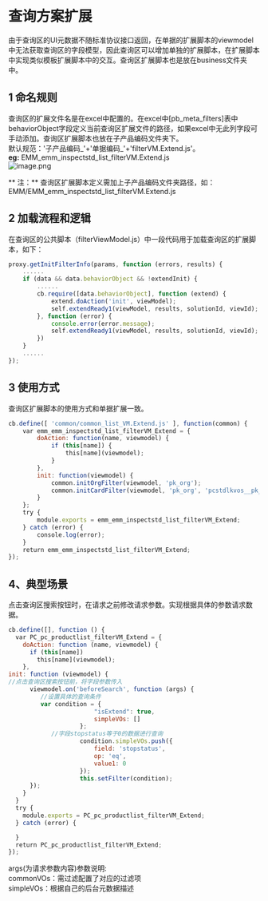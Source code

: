 <a name="hZaiY"></a>
# 查询方案扩展
由于查询区的UI元数据不随标准协议接口返回，在单据的扩展脚本的viewmodel中无法获取查询区的字段模型，因此查询区可以增加单独的扩展脚本，在扩展脚本中实现类似模板扩展脚本中的交互。查询区扩展脚本也是放在business文件夹中。
<a name="nbKfH"></a>
## 1 命名规则
查询区的扩展文件名是在excel中配置的。在excel中[pb_meta_filters]表中behaviorObject字段定义当前查询区扩展文件的路径，如果excel中无此列字段可手动添加。查询区扩展脚本也放在子产品编码文件夹下。<br />默认规范：'子产品编码_'+'单据编码_'+'filterVM.Extend.js'。<br />**eg:** EMM_emm_inspectstd_list_filterVM.Extend.js<br />![image.png](http://design.yonyoucloud.com/static/yuque/0/2019/png/271337/1571140914231-019a19ad-b38e-4c81-9241-9e500eda3a79.png#align=left&display=inline&height=148&name=image.png&originHeight=296&originWidth=922&search=&size=34910&status=done&width=461)

** 注：** 查询区扩展脚本定义需加上子产品编码文件夹路径，如：EMM/EMM_emm_inspectstd_list_filterVM.Extend.js

<a name="fmlv7"></a>
## 2 加载流程和逻辑
在查询区的公共脚本（filterViewModel.js）中一段代码用于加载查询区的扩展脚本，如下：

```javascript
proxy.getInitFilterInfo(params, function (errors, results) {
    ......
    if (data && data.behaviorObject && !extendInit) {
        ......
        cb.require([data.behaviorObject], function (extend) {
            extend.doAction('init', viewModel);
            self.extendReady1(viewModel, results, solutionId, viewId);
        }, function (error) {
            console.error(error.message);
            self.extendReady1(viewModel, results, solutionId, viewId);
        })
    }
    ......
});
```

<a name="KxM8q"></a>
## 3 使用方式
查询区扩展脚本的使用方式和单据扩展一致。

```javascript
cb.define([ 'common/common_list_VM.Extend.js' ], function(common) {
    var emm_emm_inspectstd_list_filterVM_Extend = {
        doAction: function(name, viewmodel) {
            if (this[name]) {
                this[name](viewmodel);
            }
        },
        init: function(viewmodel) {
            common.initOrgFilter(viewmodel, 'pk_org');
            common.initCardFilter(viewmodel, 'pk_org', 'pcstdlkvos__pk_equip');
        }
    };
    try {
        module.exports = emm_emm_inspectstd_list_filterVM_Extend;
    } catch (error) {
        console.log(error);
    }
    return emm_emm_inspectstd_list_filterVM_Extend;
});

```


<a name="s2w2e"></a>
## 4、典型场景
点击查询区搜索按钮时，在请求之前修改请求参数。实现根据具体的参数请求数据。

```javascript
cb.define([], function () {
  var PC_pc_productlist_filterVM_Extend = {
    doAction: function (name, viewmodel) {
      if (this[name])
        this[name](viewmodel);
    },
init: function (viewmodel) {
//点击查询区搜索按钮前，将字段参数传入
      viewmodel.on('beforeSearch', function (args) {
         //设置具体的查询条件 
         var condition = {
						"isExtend": true,
						simpleVOs: []
					};
        	//字段stopstatus等于0的数据进行查询
					condition.simpleVOs.push({
						field: 'stopstatus',
						op: 'eq',
						value1: 0
					});
					this.setFilter(condition);
      });
    }
  }
  try {
    module.exports = PC_pc_productlist_filterVM_Extend;
  } catch (error) {

  }
  return PC_pc_productlist_filterVM_Extend;
});

```

args(为请求参数内容)参数说明:<br />commonVOs：需过滤配置了对应的过滤项<br />simpleVOs：根据自己的后台元数据描述
